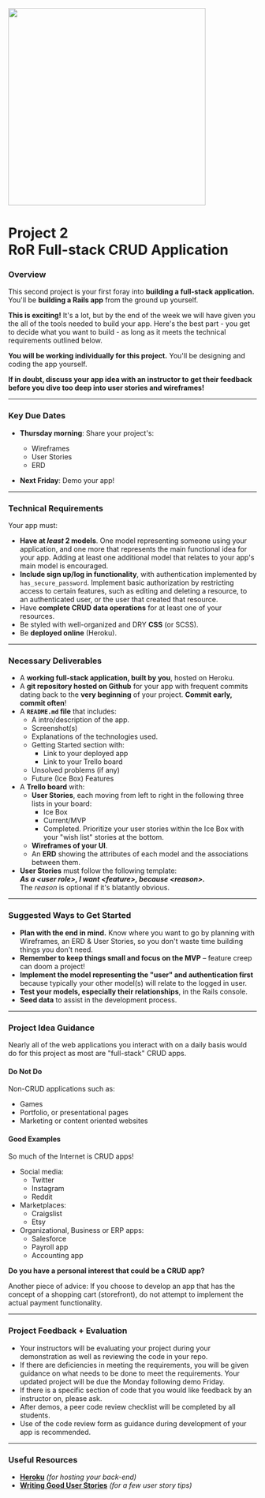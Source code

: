 <img src="https://i.imgur.com/QgojyYY.png" width="400">

# Project 2<br>RoR Full-stack CRUD Application

### Overview

This second project is your first foray into **building a full-stack 
application.** You'll be **building a Rails app** from the 
ground up yourself.

**This is exciting!** It's a lot, but by the end of the week we will 
have given you the all of the tools needed to build your app.  Here's 
the best part - you get to decide what you want to build - as long as it meets the technical requirements outlined below.

**You will be working individually for this project.** You'll be 
designing and coding the app yourself.

**If in doubt, discuss your app idea with an instructor to get their feedback before you dive too deep into user stories and wireframes!**

---

### Key Due Dates

- **Thursday morning**: Share your project's:
	- Wireframes
	- User Stories
	- ERD

- **Next Friday**:  Demo your app!

---

### Technical Requirements

Your app must:

- **Have at _least_ 2 models**.  One model representing someone using your application, and one more that represents the main functional idea for your app. Adding at least one additional model that relates to your app's main model is encouraged.
- **Include sign up/log in functionality**, with authentication implemented by `has_secure_password`. Implement basic authorization by 
  restricting access to certain features, such as editing and deleting a
  resource, to an authenticated user, or the user that created that resource.
- Have **complete CRUD data operations** for at least one of your resources.
- Be styled with well-organized and DRY **CSS** (or SCSS).
- Be **deployed online** (Heroku).

---

### Necessary Deliverables

- A **working full-stack application, built by you**, hosted on Heroku.
- A **git repository hosted on Github** for your app with frequent 
  commits dating back to the **very beginning** of your project. **Commit early, commit often**!
- A **`README.md` file** that includes:
	 - A intro/description of the app.
	 - Screenshot(s)
    - Explanations of the technologies used.
    - Getting Started section with:
    	- Link to your deployed app
    	- Link to your Trello board
    - Unsolved problems (if any)
    - Future (Ice Box) Features
- A **Trello board** with:
    - **User Stories**, each moving from left to right in the following 
      three lists in your board:
      	- Ice Box
      	- Current/MVP
      	- Completed.
      Prioritize your user stories within the Ice Box with your "wish 
      list" stories at the bottom.
    - **Wireframes of your UI**.
    - An **ERD** showing the attributes of each model and the associations between them.
- **User Stories** must follow the following template:<br>**_As a \<user role\>, I want \<feature\>, because \<reason\>._**<br>The _reason_ is optional if it's blatantly obvious.

---

### Suggested Ways to Get Started

- **Plan with the end in mind.** Know where you want to go by planning 
  with Wireframes, an ERD & User Stories, so you don't waste time building 
  things you don't need.
- **Remember to keep things small and focus on the MVP** – feature creep can doom a project!
- **Implement the model representing the "user" and authentication first** because typically your other model(s) will relate to the logged in user.
- **Test your models, especially their relationships**, in the Rails console.
- **Seed data** to assist in the development process.

---

### Project Idea Guidance

Nearly all of the web applications you interact with on a daily basis
would do for this project as most are "full-stack" CRUD apps.

#### Do Not Do

Non-CRUD applications such as:

- Games
- Portfolio, or presentational pages
- Marketing or content oriented websites

#### Good Examples

So much of the Internet is CRUD apps!

- Social media:
  - Twitter
  - Instagram
  - Reddit
- Marketplaces: 
  - Craigslist
  - Etsy
- Organizational, Business or ERP apps:
  - Salesforce
  - Payroll app
  - Accounting app

**Do you have a personal interest that could be a CRUD app?**

Another piece of advice:  If you choose to develop an app that has the concept of a shopping cart (storefront), do not attempt to implement the actual payment functionality.

---

### Project Feedback + Evaluation

- Your instructors will be evaluating your project during your demonstration as well as reviewing the code in your repo.
- If there are deficiencies in meeting the requirements, you will be given guidance on what needs to be done to meet the requirements.  Your updated project will be due the Monday following demo Friday.
- If there is a specific section of code that you would like feedback by an instructor on, please ask.
- After demos, a peer code review checklist will be completed by all students.
- Use of the code review form as guidance during development of your app is recommended.

---

### Useful Resources

* **[Heroku](http://www.heroku.com)** _(for hosting your back-end)_
* **[Writing Good User Stories](http://www.mariaemerson.com/user-stories/)** _(for a few user story tips)_

